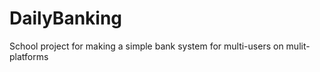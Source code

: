 DailyBanking
============

School project for making a simple bank system for multi-users on mulit-platforms
